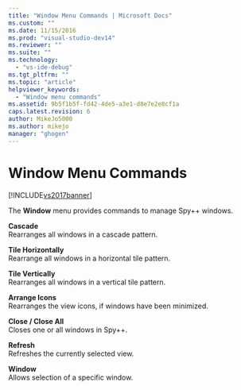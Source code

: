 ```yaml
---
title: "Window Menu Commands | Microsoft Docs"
ms.custom: ""
ms.date: 11/15/2016
ms.prod: "visual-studio-dev14"
ms.reviewer: ""
ms.suite: ""
ms.technology: 
  - "vs-ide-debug"
ms.tgt_pltfrm: ""
ms.topic: "article"
helpviewer_keywords: 
  - "Window menu commands"
ms.assetid: 9b5f1b5f-fd42-4de5-a3e1-d8e7e2e8cf1a
caps.latest.revision: 6
author: MikeJo5000
ms.author: mikejo
manager: "ghogen"
---
```

# Window Menu Commands
[!INCLUDE[vs2017banner](../includes/vs2017banner.md)]

The **Window** menu provides commands to manage Spy++ windows.  
  
 **Cascade**  
 Rearranges all windows in a cascade pattern.  
  
 **Tile Horizontally**  
 Rearrange all windows in a horizontal tile pattern.  
  
 **Tile Vertically**  
 Rearranges all windows in a vertical tile pattern.  
  
 **Arrange Icons**  
 Rearranges the view icons, if windows have been minimized.  
  
 **Close / Close All**  
 Closes one or all windows in Spy++.  
  
 **Refresh**  
 Refreshes the currently selected view.  
  
 **Window**  
 Allows selection of a specific window.



